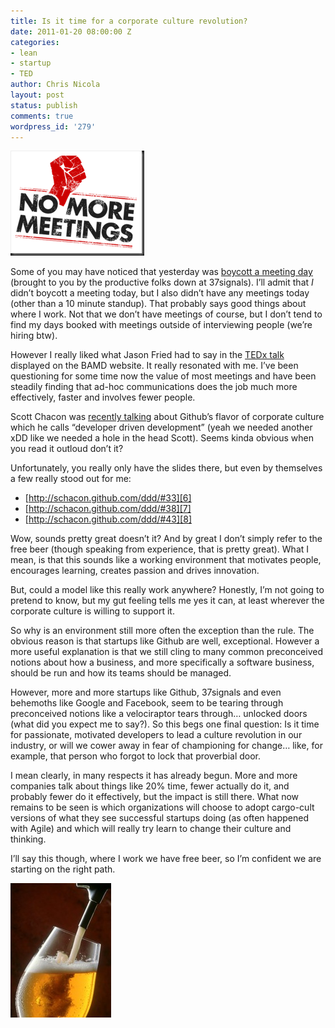 ```yaml
---
title: Is it time for a corporate culture revolution?
date: 2011-01-20 08:00:00 Z
categories:
- lean
- startup
- TED
author: Chris Nicola
layout: post
status: publish
comments: true
wordpress_id: '279'
---
```


![logo-nomeetings][1]

Some of you may have noticed that yesterday was [boycott a meeting day][3]
(brought to you by the productive folks down at 37signals).  I’ll admit that
_I_ didn’t boycott a meeting today, but I also didn’t have any meetings today
(other than a 10 minute standup).  That probably says good things about where I
work.  Not that we don’t have meetings of course, but I don’t tend to find my
days booked with meetings outside of interviewing people (we’re hiring btw).

<!--more-->

However I really liked what Jason Fried had to say in the [TEDx talk][4]
displayed on the BAMD website.  It really resonated with me.  I’ve been
questioning for some time now the value of most meetings and have been steadily
finding that ad-hoc communications does the job much more effectively, faster
and involves fewer people.

Scott Chacon was [recently talking][5] about Github’s flavor of corporate
culture which he calls “developer driven development” (yeah we needed another
xDD like we needed a hole in the head Scott).  Seems kinda obvious when you
read it outloud don’t it?

Unfortunately, you really only have the slides there, but even by themselves a
few really stood out for me:

  * [http://schacon.github.com/ddd/#33][6]
  * [http://schacon.github.com/ddd/#38][7]
  * [http://schacon.github.com/ddd/#43][8]

Wow, sounds pretty great doesn’t it?  And by great I don’t simply refer to the
free beer (though speaking from experience, that is pretty great).  What I
mean, is that this sounds like a working environment that motivates people,
encourages learning, creates passion and drives innovation.

But, could a model like this really work anywhere?  Honestly, I’m not going to
pretend to know, but my gut feeling tells me yes it can, at least wherever the
corporate culture is willing to support it. 

So why is an environment still more often the exception than the rule.  The
obvious reason is that startups like Github are well, exceptional.  However a
more useful explanation is that we still cling to many common preconceived
notions about how a business, and more specifically a software business, should
be run and how its teams should be managed. 

However, more and more startups like Github, 37signals and even behemoths like
Google and Facebook, seem to be tearing through preconceived notions like a
velociraptor tears through… unlocked doors (what did you expect me to say?).
So this begs one final question: Is it time for passionate, motivated
developers to lead a culture revolution in our industry, or will we cower away
in fear of championing for change… like, for example, that person who forgot to
lock that proverbial door.

I mean clearly, in many respects it has already begun.  More and more companies
talk about things like 20% time, fewer actually do it, and probably fewer do it
effectively, but the impact is still there.  What now remains to be seen is
which organizations will choose to adopt cargo-cult versions of what they see
successful startups doing (as often happened with Agile) and which will really
try learn to change their culture and thinking.

I’ll say this though, where I work we have free beer, so I’m confident we are
starting on the right path.

![beer][9]

   [1]: /images/logo-nomeetings_thumb.png (logo-nomeetings)
   [2]: /images/logo-nomeetings.png
   [3]: http://boycottameetingday.com/
   [4]: http://www.ted.com/talks/view/id/1014
   [5]: http://schacon.github.com/ddd
   [6]: http://schacon.github.com/ddd/#33
   [7]: http://schacon.github.com/ddd/#38
   [8]: http://schacon.github.com/ddd/#43
   [9]: /images/beer_thumb.jpg (beer)
   [10]: /images/beer.jpg


